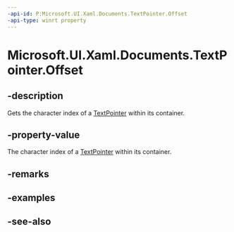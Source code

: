 ```yaml
---
-api-id: P:Microsoft.UI.Xaml.Documents.TextPointer.Offset
-api-type: winrt property
---
```


<!-- Property syntax
public int Offset { get; }
-->

# Microsoft.UI.Xaml.Documents.TextPointer.Offset

## -description
Gets the character index of a [TextPointer](textpointer.md) within its container.

## -property-value
The character index of a [TextPointer](textpointer.md) within its container.

## -remarks

## -examples

## -see-also
